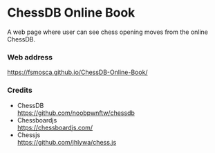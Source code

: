 # ChessDB Online Book
A web page where user can see chess opening moves from the online ChessDB.

### Web address
https://fsmosca.github.io/ChessDB-Online-Book/

### Credits
* ChessDB<br>
https://github.com/noobpwnftw/chessdb
* Chessboardjs<br>
https://chessboardjs.com/
* Chessjs<br>
https://github.com/jhlywa/chess.js
